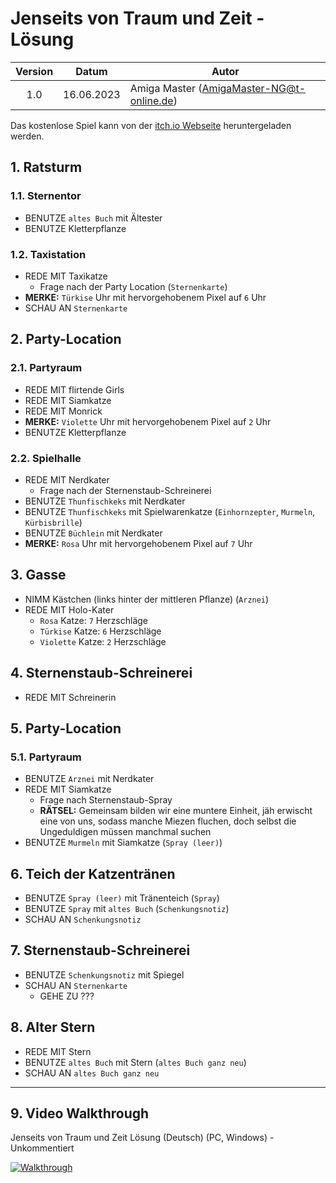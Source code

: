 # Jenseits von Traum und Zeit - Lösung

| Version | Datum      | Autor                                     |
|:-------:|------------|-------------------------------------------|
|  1.0    | 16.06.2023 | Amiga Master (AmigaMaster-NG@t-online.de) |

Das kostenlose Spiel kann von der [itch.io Webseite](https://fireorange.itch.io/beyond-dream-and-time) heruntergeladen werden.

## 1. Ratsturm

### 1.1. Sternentor

- BENUTZE `altes Buch` mit Ältester
- BENUTZE Kletterpflanze

### 1.2. Taxistation

- REDE MIT Taxikatze
  - Frage nach der Party Location (`Sternenkarte`)
- **MERKE:** `Türkise` Uhr mit hervorgehobenem Pixel auf `6` Uhr
- SCHAU AN `Sternenkarte`

## 2. Party-Location

### 2.1. Partyraum

- REDE MIT flirtende Girls
- REDE MIT Siamkatze
- REDE MIT Monrick
- **MERKE:** `Violette` Uhr mit hervorgehobenem Pixel auf `2` Uhr
- BENUTZE Kletterpflanze

### 2.2. Spielhalle

- REDE MIT Nerdkater
  - Frage nach der Sternenstaub-Schreinerei
- BENUTZE `Thunfischkeks` mit Nerdkater
- BENUTZE `Thunfischkeks` mit Spielwarenkatze (`Einhornzepter`, `Murmeln`, `Kürbisbrille`)
- BENUTZE `Büchlein` mit Nerdkater
- **MERKE:** `Rosa` Uhr mit hervorgehobenem Pixel auf `7` Uhr

## 3. Gasse

- NIMM Kästchen (links hinter der mittleren Pflanze) (`Arznei`)
- REDE MIT Holo-Kater
  - `Rosa` Katze: `7` Herzschläge
  - `Türkise` Katze: `6` Herzschläge
  - `Violette` Katze: `2` Herzschläge

## 4. Sternenstaub-Schreinerei

- REDE MIT Schreinerin

## 5. Party-Location

### 5.1. Partyraum

- BENUTZE `Arznei` mit Nerdkater
- REDE MIT Siamkatze
  - Frage nach Sternenstaub-Spray
  - **RÄTSEL:** Gemeinsam bilden wir eine muntere Einheit, jäh erwischt eine von uns, sodass manche Miezen fluchen, doch selbst die Ungeduldigen müssen manchmal suchen
- BENUTZE `Murmeln` mit Siamkatze (`Spray (leer)`)

## 6. Teich der Katzentränen

- BENUTZE `Spray (leer)` mit Tränenteich (`Spray`)
- BENUTZE `Spray` mit `altes Buch` (`Schenkungsnotiz`)
- SCHAU AN `Schenkungsnotiz`

## 7. Sternenstaub-Schreinerei

- BENUTZE `Schenkungsnotiz` mit Spiegel
- SCHAU AN `Sternenkarte`
  - GEHE ZU ???

## 8. Alter Stern

- REDE MIT Stern
- BENUTZE `altes Buch` mit Stern (`altes Buch ganz neu`)
- SCHAU AN `altes Buch ganz neu`

--------------------------------------------------------------------------------

## 9. Video Walkthrough

Jenseits von Traum und Zeit Lösung (Deutsch) (PC, Windows) - Unkommentiert

[![Walkthrough](https://img.youtube.com/vi/xujExooSTwE/0.jpg)](https://www.youtube.com/watch?v=xujExooSTwE)
